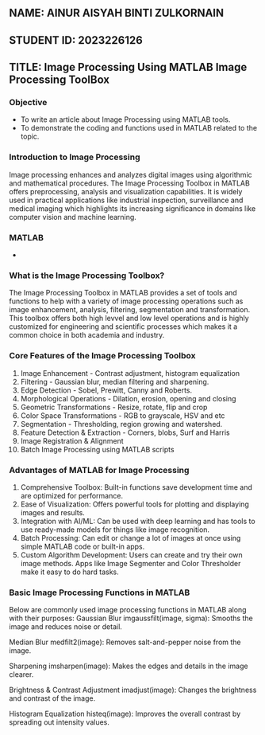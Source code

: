 ## NAME: AINUR AISYAH BINTI ZULKORNAIN
## STUDENT ID: 2023226126
## TITLE: Image Processing Using MATLAB Image Processing ToolBox

### Objective 
- To write an article about Image Processing using MATLAB tools.
- To demonstrate the coding and functions used in MATLAB related to the topic.

### Introduction to Image Processing
Image processing enhances and analyzes digital images using algorithmic and mathematical procedures. The Image Processing Toolbox in MATLAB offers preprocessing, analysis and visualization capabilities. It is widely used in practical applications like industrial inspection, surveillance and medical imaging which highlights its increasing significance in domains like computer vision and machine learning.

### MATLAB
 
-

### What is the Image Processing Toolbox?

The Image Processing Toolbox in MATLAB provides a set of tools and functions to help with a variety of image processing operations such as image enhancement, analysis, filtering, segmentation and transformation. This toolbox offers both high levvel and low level operations and is highly customized for engineering and scientific processes which makes it a common choice in both academia and industry.

### Core Features of the Image Processing Toolbox

1. Image Enhancement - Contrast adjustment, histogram equalization
2. Filtering - Gaussian blur, median filtering and sharpening.
3. Edge Detection - Sobel, Prewitt, Canny and Roberts.
4. Morphological Operations - Dilation, erosion, opening and closing
5. Geometric Transformations - Resize, rotate, flip and crop
6. Color Space Transformations - RGB to grayscale, HSV and etc
7. Segmentation - Thresholding, region growing and watershed.
8. Feature Detection & Extraction - Corners, blobs, Surf and Harris
9. Image Registration & Alignment
10. Batch Image Processing using MATLAB scripts

### Advantages of MATLAB for Image Processing

1. Comprehensive Toolbox: Built-in functions save development time and are optimized for performance.
2. Ease of Visualization: Offers powerful tools for plotting and displaying images and results.
3. Integration with AI/ML: Can be used with deep learning and has tools to use ready-made models for things like image recognition.
4. Batch Processing: Can edit or change a lot of images at once using simple MATLAB code or built-in apps.
5. Custom Algorithm Development: Users can create and try their own image methods. Apps like Image Segmenter and Color Thresholder make it easy to do hard tasks.

### Basic Image Processing Functions in MATLAB

Below are commonly used image processing functions in MATLAB along with their purposes:
Gaussian Blur
imgaussfilt(image, sigma): Smooths the image and reduces noise or detail.

Median Blur
medfilt2(image): Removes salt-and-pepper noise from the image.

Sharpening
imsharpen(image): Makes the edges and details in the image clearer.

Brightness & Contrast Adjustment
imadjust(image): Changes the brightness and contrast of the image.

Histogram Equalization
histeq(image):  Improves the overall contrast by spreading out intensity values.




